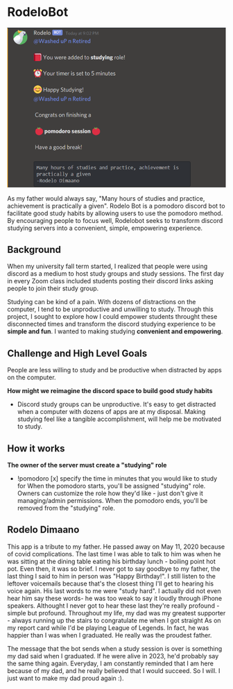 # RodeloBot

![preview](/images/preview.png)

As my father would always say, "Many hours of studies and practice, achievement is practically a given". Rodelo Bot is a pomodoro discord bot to facilitate good study habits by allowing users to use the pomodoro method. By encouraging people to focus well, Rodelobot seeks to transform discord studying servers into a convenient, simple, empowering experience.

## Background
When my university fall term started, I realized that people were using discord as a medium to host study groups and study sessions. The first day in every Zoom class included students posting their discord links asking people to join their study group.

Studying can be kind of a pain. With dozens of distractions on the computer, I tend to be unproductive and unwilling to study. Through this project, I sought to explore how I could empower students throught these disconnected times and transform the discord studying experience to be **simple and fun**. I wanted to making studying **convenient and empowering**.

## Challenge and High Level Goals
People are less willing to study and be productive when distracted by apps on the computer.

**How might we reimagine the discord space to build good study habits**
- Discord study groups can be unproductive. It's easy to get distracted when a computer with dozens of apps are at my disposal. Making studying feel like a tangible accomplishment, will help me be motivated to study.


## How it works

**The owner of the server must create a "studying" role**
- !pomodoro [x]  specify the time in minutes that you would like to study for
When the pomodoro starts, you'll be assigned "studying" role. Owners can customize the role how they'd like - just don't give it managing/admin permissions. When the pomodoro ends, you'll be removed from the "studying" role.



## Rodelo Dimaano
This app is a tribute to my father. He passed away on May 11, 2020 because of covid complications. The last time I was able to talk to him was when he was sitting at the dining table eating his birthday lunch - boiling point hot pot. Even then, it was so brief. I never got to say goodbye to my father, the last thing I said to him in person was "Happy Birthday!". I still listen to the leftover voicemails because that's the closest thing I'll get to hearing his voice again. His last words to me were "study hard". I actually did not even hear him say these words- he was too weak to say it loudly through iPhone speakers. Althought I never got to hear these last they're really profound - simple but profound. Throughout my life, my dad was my greatest supporter - always running up the stairs to congratulate me when I got straight As on my report card while I'd be playing League of Legends. In fact, he was happier than I was when I graduated. He really was the proudest father.

The message that the bot sends when a study session is over is something my dad said when I graduated. If he were alive in 2023, he'd probably say the same thing again. Everyday, I am constantly reminded that I am here because of my dad, and he really believed that I would succeed. So I will. I just want to make my dad proud again :).


